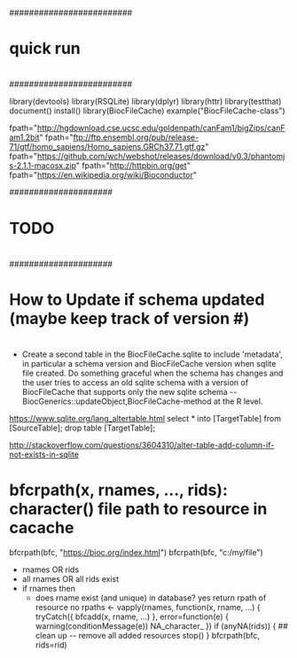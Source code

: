 #########################
#
# quick run 
#
#########################

library(devtools)
library(RSQLite)
library(dplyr)
library(httr)
library(testthat)
document()
install()
library(BiocFileCache)
example("BiocFileCache-class")



fpath="http://hgdownload.cse.ucsc.edu/goldenpath/canFam1/bigZips/canFam1.2bit"
fpath="ftp://ftp.ensembl.org/pub/release-71/gtf/homo_sapiens/Homo_sapiens.GRCh37.71.gtf.gz"
fpath="https://github.com/wch/webshot/releases/download/v0.3/phantomjs-2.1.1-macosx.zip"
fpath="http://httpbin.org/get"
fpath="https://en.wikipedia.org/wiki/Bioconductor"


#####################
#
# TODO
#
#####################

#
# How to Update if schema updated  (maybe keep track of version #)
#

- Create a second table in the BiocFileCache.sqlite to include
  'metadata', in particular a schema version and BiocFileCache version
  when sqlite file created. Do something graceful when the schema has
  changes and the user tries to access an old sqlite schema with a
  version of BiocFileCache that supports only the new sqlite schema --
  BiocGenerics::updateObject,BiocFileCache-method at the R level.

https://www.sqlite.org/lang_altertable.html
select * into [TargetTable] from [SourceTable];
drop table [TargetTable];

http://stackoverflow.com/questions/3604310/alter-table-add-column-if-not-exists-in-sqlite







# bfcrpath(x, rnames, ..., rids): character() file path to resource in cacache


bfcrpath(bfc, "https://bioc.org/index.html")
bfcrpath(bfc, "c:/my/file")

- rnames OR rids
- all rnames OR all rids exist
- if rnames then
  - does rname exist (and unique) in database?
    yes
	return rpath of resource
    no
	rpaths <- vapply(rnames, function(x, rname, ...) {
            tryCatch({
                bfcadd(x, rname, ...)
            }, error=function(e) {
	        warning(conditionMessage(e))
                NA_character_
            })
        if (anyNA(rids)) {
	    ## clean up -- remove all added resources
            stop()
        }
	bfcrpath(bfc, rids=rid)


